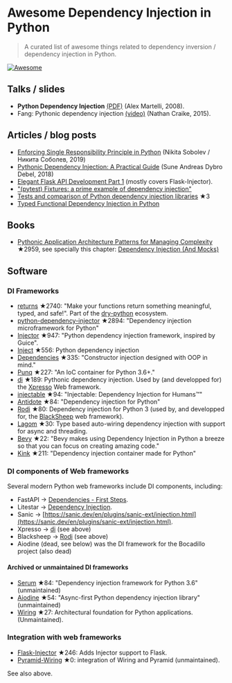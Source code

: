 # Awesome Dependency Injection in Python

> A curated list of awesome things related to dependency inversion / dependency injection in Python.

[![Awesome](https://awesome.re/badge.svg)](https://awesome.re)


## Talks / slides

- **Python Dependency Injection** [(PDF)](http://www.aleax.it/yt_pydi.pdf) (Alex Martelli, 2008).
- Fang: Pythonic dependency injection [(video)](https://www.youtube.com/watch?v=zqRd941NXlI&t=443s) (Nathan Craike, 2015).


## Articles / blog posts

- [Enforcing Single Responsibility Principle in Python](https://sobolevn.me/2019/03/enforcing-srp) (Nikita Sobolev / Никита Соболев, 2019)
- [Pythonic Dependency Injection: A Practical Guide](https://medium.com/@suneandreasdybrodebel/pythonic-dependency-injection-a-practical-guide-83a1b1299280) (Sune Andreas Dybro Debel, 2018)
- [Elegant Flask API Development Part 1](https://christophergs.github.io/python/2018/09/25/elegant-flask-apis-pt-1/) (mostly covers Flask-Injector).
- ["(pytest) Fixtures: a prime example of dependency injection"](https://docs.pytest.org/en/latest/fixture.html#fixtures-a-prime-example-of-dependency-injection)
- [Tests and comparison of Python dependency injection libraries](https://github.com/orsinium/dependency_injectors) ★3
- [Typed Functional Dependency Injection in Python](https://sobolevn.me/2020/02/typed-functional-dependency-injection)


## Books

- [Pythonic Application Architecture Patterns for Managing Complexity](https://github.com/python-leap/book) ★2959, see specially this chapter: [Dependency Injection (And Mocks)](https://github.com/python-leap/book/blob/master/chapter_12_dependency_injection.asciidoc)


## Software

### DI Frameworks

- [returns](https://github.com/dry-python/returns) ★2740: "Make your functions return something meaningful, typed, and safe!". Part of the [dry-python](https://github.com/dry-python) ecosystem.
- [python-dependency-injector](https://github.com/ets-labs/python-dependency-injector) ★2894: "Dependency injection microframework for Python"
- [Injector](https://github.com/alecthomas/injector) ★947: "Python dependency injection framework, inspired by Guice".
- [Inject](https://github.com/ivankorobkov/python-inject) ★556: Python dependency injection
- [Dependencies](https://github.com/proofit404/dependencies) ★335: "Constructor injection designed with OOP in mind."
- [Punq](https://github.com/bobthemighty/punq) ★227: "An IoC container for Python 3.6+."
- [di](https://github.com/adriangb/di) ★189: Pythonic dependency injection. Used by (and developped for) the [Xpresso](https://xpresso-api.dev/) Web framework.
- [injectable](https://github.com/allrod5/injectable) ★94: "Injectable: Dependency Injection for Humans™"
- [Antidote](https://github.com/Finistere/antidote) ★84: "Dependency injection for Python"
- [Rodi](https://github.com/RobertoPrevato/rodi) ★80: Dependency injection for Python 3 (used by, and developped for, the [BlackSheep](https://github.com/Neoteroi/BlackSheep) web framework).
- [Lagom](https://lagom-di.readthedocs.io/en/latest/) ★30: Type based auto-wiring dependency injection with support for async and threading.
- [Bevy](https://github.com/ZechCodes/Bevy) ★22: "Bevy makes using Dependency Injection in Python a breeze so that you can focus on creating amazing code."
- [Kink](https://github.com/kodemore/kink) ★211: "Dependency injection container made for Python"


### DI components of Web frameworks

Several modern Python web frameworks include DI components, including:

- FastAPI -> [Dependencies - First Steps](https://fastapi.tiangolo.com/tutorial/dependencies/).
- Litestar -> [Dependency Injection](https://docs.litestar.dev/2/usage/dependency-injection.html).
- Sanic -> [https://sanic.dev/en/plugins/sanic-ext/injection.html](https://sanic.dev/en/plugins/sanic-ext/injection.html).
- Xpresso -> [di](https://github.com/adriangb/di) (see above)
- Blacksheep -> [Rodi](https://github.com/RobertoPrevato/rodi) (see above)
- Aiodine (dead, see below) was the DI framework for the Bocadillo project (also dead)


#### Archived or unmaintained DI frameworks

- [Serum](https://github.com/suned/serum) ★84: "Dependency injection framework for Python 3.6" (unmaintained)
- [Aiodine](https://github.com/bocadilloproject/aiodine) ★54: "Async-first Python dependency injection library" (unmaintained)
- [Wiring](https://github.com/msiedlarek/wiring) ★27: Architectural foundation for Python applications. (Unmaintained).


### Integration with web frameworks

- [Flask-Injector](https://github.com/alecthomas/flask_injector) ★246: Adds Injector support to Flask.
- [Pyramid-Wiring](https://github.com/veeti/pyramid_wiring) ★0: integration of Wiring and Pyramid (unmaintained).

See also above.

